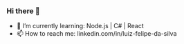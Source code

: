 ### Hi there 👋

<!--
**luizfelipedasilva678/luizfelipedasilva678** is a ✨ _special_ ✨ repository because its `README.md` (this file) appears on your GitHub profile.
-->

- 🌱 I’m currently learning:  Node.js | C# | React
- 📫 How to reach me:  linkedin.com/in/luiz-felipe-da-silva




